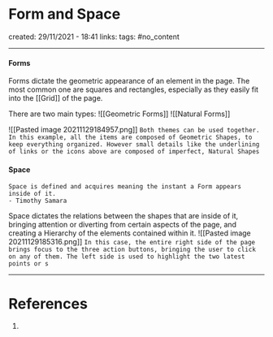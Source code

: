 # Form and Space
created: 29/11/2021 - 18:41
links:
tags: #no_content

---

#### Forms
Forms dictate the geometric appearance of an element in the page. The most common one are squares and rectangles, especially as they easily fit into the [[Grid]] of the page.

There are two main types:
![[Geometric Forms]]
![[Natural Forms]]

![[Pasted image 20211129184957.png]]
`Both themes can be used together. In this example, all the items are composed of Geometric Shapes, to keep everything organized. However small details like the underlining of links or the icons above are composed of imperfect, Natural Shapes`

#### Space
```
Space is defined and acquires meaning the instant a Form appears inside of it. 
- Timothy Samara
```

Space dictates the relations between the shapes that are inside of it, bringing attention or diverting from certain aspects of the page, and creating a Hierarchy of the elements contained within it.
![[Pasted image 20211129185316.png]]
`In this case, the entire right side of the page brings focus to the three action buttons, bringing the user to click on any of them. The left side is used to highlight the two latest points or s`


---

# References
1. 